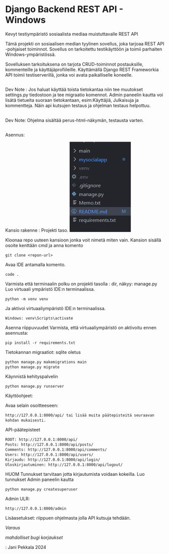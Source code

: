 # Django Backend REST API - Windows

Kevyt testiympäristö sosiaalista mediaa muistuttavalle REST API

Tämä projekti on sosiaalisen median tyylinen sovellus, joka tarjoaa REST API -pohjaiset toiminnot. Sovellus on tarkoitettu testikäyttöön ja toimii parhaiten Windows-ympäristössä.

Sovelluksen tarkoituksena on tarjota CRUD-toiminnot postauksille, kommenteille ja käyttäjäprofiileille. Käyttämällä Django REST Frameworkia API toimii testiserverillä, jonka voi avata paikalliselle koneelle.
##
Dev Note : Jos haluat käyttää toista tietokantaa niin tee muutokset settings.py tiedostoon ja tee migraatio komennot.
Admin paneelin kautta voi lisätä tietueita suoraan tietokantaan, esim:Käyttäjiä, Julkaisuja ja kommentteja.
Näin api kutsujen testaus ja ohjelman testaus helpottuu.
##
Dev Note: Ohjelma sisältää perus-html-näkymän, testausta varten.
##

Asennus:

Kansio rakenne : Projekti taso.
![alt text](image.png)

Kloonaa repo uuteen kansioon jonka voit nimetä miten vain.
Kansion sisällä osoite kenttään cmd ja anna komento

    git clone <repon-url>


Avaa IDE antamalla komento.
    
    code .

Varmista että terminaalin polku on projekti tasolla : dir, näkyy:  manage.py
Luo virtuaali ympäristö IDE:n terminaalissa.

    python -m venv venv

Ja aktivoi virtuaaliympäristö IDE:n terminaalissa.

    Windows: venv\Scripts\activate

Asenna riippuvuudet
Varmista, että virtuaaliympäristö on aktivoitu ennen asennusta:

    pip install -r requirements.txt


Tietokannan migraatiot: sqlite oletus

    python manage.py makemigrations main
    python manage.py migrate



Käynnistä kehityspalvelin

    python manage.py runserver

Käyttöohjeet:

Avaa selain osoitteeseen:

    http://127.0.0.1:8000/api/ tai lisää muita päätepisteitä seuraavan kohdan mukaisesti.

API-päätepisteet

    ROOT: http://127.0.0.1:8000/api/
    Posts: http://127.0.0.1:8000/api/posts/
    Comments: http://127.0.0.1:8000/api/comments/
    Users: http://127.0.0.1:8000/api/users/
    Kirjaudu: http://127.0.0.1:8000/api/login/
    Uloskirjautuminen: http://127.0.0.1:8000/api/logout/

HUOM Tunnukset tarvitaan jotta kirjautumista voidaan kokeilla.
Luo tunnukset Admin paneelin kautta

    python manage.py createsuperuser

Admin ULR:

    http://127.0.0.1:8000/admin

Lisäasetukset: riippuen ohjelmasta jolla API kutsuja tehdään.

*Varaus*

*mahdolliset bugi korjaukset*


: Jani Pekkala 2024 